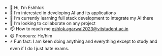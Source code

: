 - 👋 Hi, I’m Eshhlok
- 👀 I’m interested in developing AI and its applications
- 🌱 I’m currently learning full stack development to integrate my AI there
- 💞️ I’m looking to collaborate on any project
- 📫 How to reach me eshlok.agarwal2023@vitstudent.ac.in 
- 😄 Pronouns: He/him
- ⚡ Fun fact: I am keen doing anything and everything except to study and even if I do I just hate exams.

<!---
Eshhlok/Eshhlok is a ✨ special ✨ repository because its `README.md` (this file) appears on your GitHub profile.
You can click the Preview link to take a look at your changes.
--->
